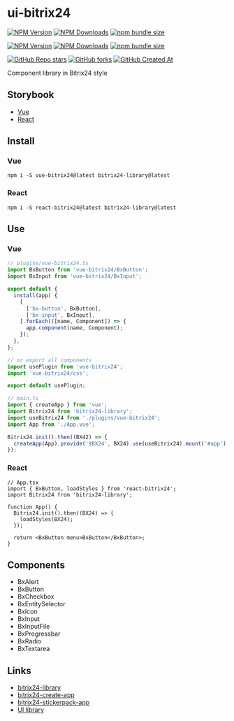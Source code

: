 # ui-bitrix24

[![NPM Version](https://img.shields.io/npm/v/vue-bitrix24?style=flat&logo=npm&label=vue%20version&color=cb3837)](https://www.npmjs.com/package/vue-bitrix24)
[![NPM Downloads](https://img.shields.io/npm/dw/vue-bitrix24?style=flat&logo=npm&color=cb3837)](https://www.npmjs.com/package/vue-bitrix24)
[![npm bundle size](https://img.shields.io/bundlephobia/min/vue-bitrix24?style=flat&logo=npm&color=cb3837)](https://www.npmjs.com/package/vue-bitrix24)

[![NPM Version](https://img.shields.io/npm/v/react-bitrix24?style=flat&logo=npm&label=react%20version&color=cb3837)](https://www.npmjs.com/package/react-bitrix24)
[![NPM Downloads](https://img.shields.io/npm/dw/react-bitrix24?style=flat&logo=npm&color=cb3837)](https://www.npmjs.com/package/react-bitrix24)
[![npm bundle size](https://img.shields.io/bundlephobia/min/react-bitrix24?style=flat&logo=npm&color=cb3837)](https://www.npmjs.com/package/react-bitrix24)

[![GitHub Repo stars](https://img.shields.io/github/stars/astrotrain55/ui-bitrix24?style=flat&logo=github)](https://github.com/astrotrain55/ui-bitrix24)
[![GitHub forks](https://img.shields.io/github/forks/astrotrain55/ui-bitrix24?style=flat&logo=github)](https://github.com/astrotrain55/ui-bitrix24)
[![GitHub Created At](https://img.shields.io/github/created-at/astrotrain55/ui-bitrix24?style=flat&logo=github)](https://github.com/astrotrain55/ui-bitrix24)

Component library in Bitrix24 style

## Storybook

- [Vue](https://astrotrain55.github.io/ui-bitrix24/vue)
- [React](https://astrotrain55.github.io/ui-bitrix24/react)

## Install

### Vue

```nodejs
npm i -S vue-bitrix24@latest bitrix24-library@latest
```

### React

```nodejs
npm i -S react-bitrix24@latest bitrix24-library@latest
```

## Use

### Vue

```ts
// plugins/vue-bitrix24.ts
import BxButton from 'vue-bitrix24/BxButton';
import BxInput from 'vue-bitrix24/BxInput';

export default {
  install(app) {
    [
      ['bx-button', BxButton],
      ['bx-input', BxInput],
    ].forEach(([name, Component]) => {
      app.component(name, Component);
    });
  },
};

// or export all components
import usePlugin from 'vue-bitrix24';
import 'vue-bitrix24/css';

export default usePlugin;
```

```ts
// main.ts
import { createApp } from 'vue';
import Bitrix24 from 'bitrix24-library';
import useBitrix24 from './plugins/vue-bitrix24';
import App from './App.vue';

Bitrix24.init().then((BX42) => {
  createApp(App).provide('$BX24', BX24).use(useBitrix24).mount('#app');
});
```

### React

```tsx
// App.tsx
import { BxButton, loadStyles } from 'react-bitrix24';
import Bitrix24 from 'bitrix24-library';

function App() {
  Bitrix24.init().then((BX24) => {
    loadStyles(BX24);
  });

  return <BxButton menu>BxButton</BxButton>;
}
```

## Components

- BxAlert
- BxButton
- BxCheckbox
- BxEntitySelector
- BxIcon
- BxInput
- BxInputFile
- BxProgressbar
- BxRadio
- BxTextarea

## Links

- [bitrix24-library](https://www.npmjs.com/package/bitrix24-library)
- [bitrix24-create-app](https://www.npmjs.com/package/bitrix24-create-app)
- [bitrix24-stickerpack-app](https://github.com/astrotrain55/bitrix24-stickerpack-app)
- [UI library](https://dev.1c-bitrix.ru/api_d7/bitrix/ui/index.php)
